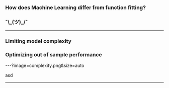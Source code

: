 ### How does Machine Learning differ from function fitting?
### ¯\\\_(ツ)\_/¯

---

### Limiting model complexity
### Optimizing out of sample performance

---?image=complexity.png&size=auto

asd

---

